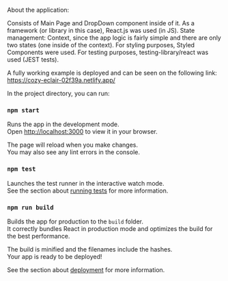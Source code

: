 About the application:

Consists of Main Page and DropDown component inside of it.
As a framework (or library in this case), React.js was used (in JS).
State management: Context, since the app logic is fairly simple and there are only two states (one inside of the context).
For styling purposes, Styled Components were used.
For testing purposes, testing-library/react was used (JEST tests).

A fully working example is deployed and can be seen on the following link: https://cozy-eclair-02f39a.netlify.app/



In the project directory, you can run:

### `npm start`

Runs the app in the development mode.\
Open [http://localhost:3000](http://localhost:3000) to view it in your browser.

The page will reload when you make changes.\
You may also see any lint errors in the console.

### `npm test`

Launches the test runner in the interactive watch mode.\
See the section about [running tests](https://facebook.github.io/create-react-app/docs/running-tests) for more information.

### `npm run build`

Builds the app for production to the `build` folder.\
It correctly bundles React in production mode and optimizes the build for the best performance.

The build is minified and the filenames include the hashes.\
Your app is ready to be deployed!

See the section about [deployment](https://facebook.github.io/create-react-app/docs/deployment) for more information.
